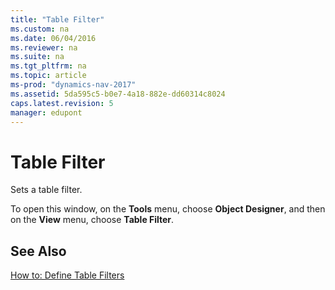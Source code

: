 ```yaml
---
title: "Table Filter"
ms.custom: na
ms.date: 06/04/2016
ms.reviewer: na
ms.suite: na
ms.tgt_pltfrm: na
ms.topic: article
ms-prod: "dynamics-nav-2017"
ms.assetid: 5da595c5-b0e7-4a18-882e-dd60314c8024
caps.latest.revision: 5
manager: edupont
---
```

# Table Filter
Sets a table filter.  

 To open this window, on the **Tools** menu, choose **Object Designer**, and then on the **View** menu, choose **Table Filter**.  

## See Also  
 [How to: Define Table Filters](../How-to--Define-Table-Filters.md)
